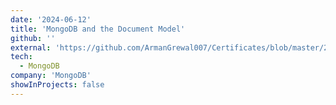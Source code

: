 ```yaml
---
date: '2024-06-12'
title: 'MongoDB and the Document Model'
github: ''
external: 'https://github.com/ArmanGrewal007/Certificates/blob/master/2024_06_12_2MongoDB.pdf'
tech:
  - MongoDB
company: 'MongoDB'
showInProjects: false
---
```

